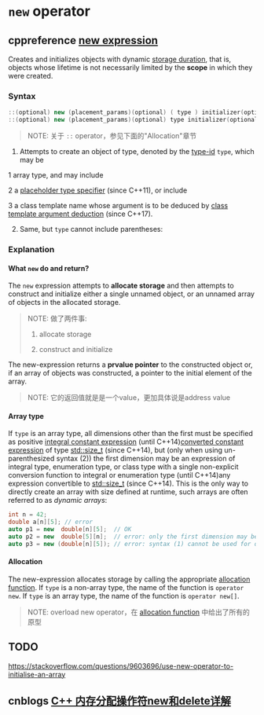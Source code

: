 # `new` operator



## cppreference [new expression](https://en.cppreference.com/w/cpp/language/new)

Creates and initializes objects with dynamic [storage duration](https://en.cppreference.com/w/cpp/language/storage_duration), that is, objects whose lifetime is not necessarily limited by the **scope** in which they were created.

### Syntax

```C++
::(optional) new (placement_params)(optional) ( type ) initializer(optional)	(1)	
::(optional) new (placement_params)(optional) type initializer(optional)	(2)	
```

> NOTE: 关于 `::` operator，参见下面的"Allocation"章节

1) Attempts to create an object of type, denoted by the [type-id](https://en.cppreference.com/w/cpp/language/type#Type_naming) `type`, which may be 

1 array type, and may include 

2 a [placeholder type specifier](https://en.cppreference.com/w/cpp/language/auto) (since C++11), or include 

3 a class template name whose argument is to be deduced by [class template argument deduction](https://en.cppreference.com/w/cpp/language/class_template_argument_deduction) (since C++17).

2) Same, but `type` cannot include parentheses:

### Explanation

#### What `new` do and return?

The `new` expression attempts to **allocate storage** and then attempts to construct and initialize either a single unnamed object, or an unnamed array of objects in the allocated storage. 

> NOTE: 做了两件事:
>
> 1) allocate storage 
>
> 2) construct and initialize

The new-expression returns a **prvalue pointer** to the constructed object or, if an array of objects was constructed, a pointer to the initial element of the array.

> NOTE: 它的返回值就是是一个value，更加具体说是address value

#### Array type

If `type` is an array type, all dimensions other than the first must be specified as positive [integral constant expression](https://en.cppreference.com/w/cpp/language/constant_expression) (until C++14)[converted constant expression](https://en.cppreference.com/w/cpp/language/constant_expression) of type [std::size_t](https://en.cppreference.com/w/cpp/types/size_t) (since C++14), but (only when using un-parenthesized syntax (2)) the first dimension may be an expression of integral type, enumeration type, or class type with a single non-explicit conversion function to integral or enumeration type (until C++14)any expression convertible to [std::size_t](https://en.cppreference.com/w/cpp/types/size_t) (since C++14). This is the only way to directly create an array with size defined at runtime, such arrays are often referred to as *dynamic arrays*:

```C++
int n = 42;
double a[n][5]; // error
auto p1 = new  double[n][5];  // OK
auto p2 = new  double[5][n];  // error: only the first dimension may be non-constant
auto p3 = new (double[n][5]); // error: syntax (1) cannot be used for dynamic arrays
```

#### Allocation

The new-expression allocates storage by calling the appropriate [allocation function](https://en.cppreference.com/w/cpp/memory/new/operator_new). If `type` is a non-array type, the name of the function is `operator new`. If `type` is an array type, the name of the function is `operator new[]`.

> NOTE: overload new operator，在  [allocation function](https://en.cppreference.com/w/cpp/memory/new/operator_new) 中给出了所有的原型









## TODO

https://stackoverflow.com/questions/9603696/use-new-operator-to-initialise-an-array





## cnblogs [C++ 内存分配操作符new和delete详解](https://www.cnblogs.com/Philip-Tell-Truth/p/6567808.html)